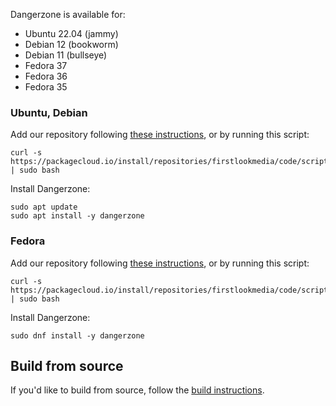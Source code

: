 Dangerzone is available for:

- Ubuntu 22.04 (jammy)
- Debian 12 (bookworm)
- Debian 11 (bullseye)
- Fedora 37
- Fedora 36
- Fedora 35

### Ubuntu, Debian

Add our repository following [these instructions](https://packagecloud.io/firstlookmedia/code/install#manual-deb), or by running this script:

```
curl -s https://packagecloud.io/install/repositories/firstlookmedia/code/script.deb.sh | sudo bash
```

Install Dangerzone:

```
sudo apt update
sudo apt install -y dangerzone
```

### Fedora

Add our repository following [these instructions](https://packagecloud.io/firstlookmedia/code/install#manual-rpm), or by running this script:

```
curl -s https://packagecloud.io/install/repositories/firstlookmedia/code/script.rpm.sh | sudo bash
```

Install Dangerzone:

```
sudo dnf install -y dangerzone
```

## Build from source

If you'd like to build from source, follow the [build instructions](https://github.com/firstlookmedia/dangerzone/blob/master/BUILD.md).
